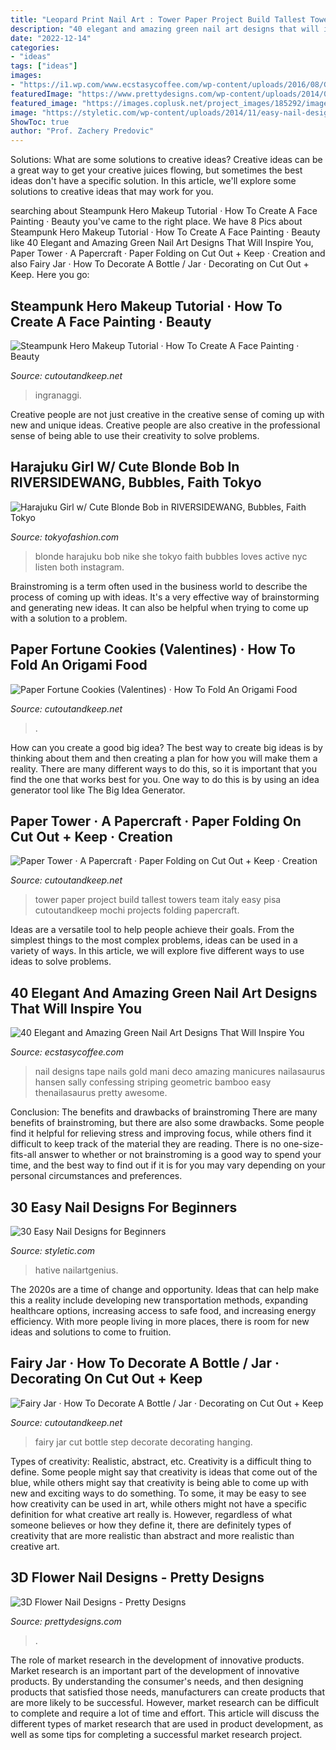 ```yaml
---
title: "Leopard Print Nail Art : Tower Paper Project Build Tallest Towers Team Italy Easy Pisa Cutoutandkeep Mochi Projects Folding Papercraft"
description: "40 elegant and amazing green nail art designs that will inspire you"
date: "2022-12-14"
categories:
- "ideas"
tags: ["ideas"]
images:
- "https://i1.wp.com/www.ecstasycoffee.com/wp-content/uploads/2016/08/Green-and-Gold-Geometric-Nail-Designs-with-Nail-Tape.jpg"
featuredImage: "https://www.prettydesigns.com/wp-content/uploads/2014/07/Blue-Nails1.jpg"
featured_image: "https://images.coplusk.net/project_images/185292/image/107567_2F2015-02-28-105735-Steampunk%2Bhero%2Bmakeup%2Btutorial%2Bserenaloserlikeme%2Blindsey%2Bstirling%2Btrucco%2Bcarnevale%2Bhalloween%2B%2B_284_29.jpg"
image: "https://styletic.com/wp-content/uploads/2014/11/easy-nail-designs/17-easy-nail-designs-for-beginners.jpg"
ShowToc: true
author: "Prof. Zachery Predovic"
---
```



Solutions: What are some solutions to creative ideas?
Creative ideas can be a great way to get your creative juices flowing, but sometimes the best ideas don't have a specific solution. In this article, we'll explore some solutions to creative ideas that may work for you.

	

		
searching about Steampunk Hero Makeup Tutorial · How To Create A Face Painting · Beauty you've came to the right place. We have 8 Pics about Steampunk Hero Makeup Tutorial · How To Create A Face Painting · Beauty like 40 Elegant and Amazing Green Nail Art Designs That Will Inspire You, Paper Tower · A Papercraft · Paper Folding on Cut Out + Keep · Creation and also Fairy Jar · How To Decorate A Bottle / Jar · Decorating on Cut Out + Keep. Here you go:
		
    
## Steampunk Hero Makeup Tutorial · How To Create A Face Painting · Beauty

<img loading=lazy src="https://images.coplusk.net/project_images/185292/image/107567_2F2015-02-28-105735-Steampunk%2Bhero%2Bmakeup%2Btutorial%2Bserenaloserlikeme%2Blindsey%2Bstirling%2Btrucco%2Bcarnevale%2Bhalloween%2B%2B_284_29.jpg" onerror="this.onerror=null;this.src='https://tse3.mm.bing.net/th?id=OIP.zkHAgMW-Akv8R3Wwsk1KVgHaJ6&amp;pid=15.1';" alt="Steampunk Hero Makeup Tutorial · How To Create A Face Painting · Beauty">

_Source: cutoutandkeep.net_

>ingranaggi. 

	

Creative people are not just creative in the creative sense of coming up with new and unique ideas. Creative people are also creative in the professional sense of being able to use their creativity to solve problems.

    
## Harajuku Girl W/ Cute Blonde Bob In RIVERSIDEWANG, Bubbles, Faith Tokyo

<img loading=lazy src="http://tokyofashion.com/wp-content/uploads/2017/03/TK-2017-02-11-007-002-Harajuku.jpg" onerror="this.onerror=null;this.src='https://tse3.mm.bing.net/th?id=OIP.rdLi2YMs9AuJnL-KbNVvZwHaLH&amp;pid=15.1';" alt="Harajuku Girl w/ Cute Blonde Bob in RIVERSIDEWANG, Bubbles, Faith Tokyo">

_Source: tokyofashion.com_

>blonde harajuku bob nike she tokyo faith bubbles loves active nyc listen both instagram. 

	

Brainstroming is a term often used in the business world to describe the process of coming up with ideas. It's a very effective way of brainstorming and generating new ideas. It can also be helpful when trying to come up with a solution to a problem.

    
## Paper Fortune Cookies (Valentines) · How To Fold An Origami Food

<img loading=lazy src="https://images.coplusk.net/project_images/8800/image/IMG_0086_1297138537.jpg" onerror="this.onerror=null;this.src='https://tse2.mm.bing.net/th?id=OIP.hgEhvg-nBAXPu5VFYckOsQHaJ6&amp;pid=15.1';" alt="Paper Fortune Cookies (Valentines) · How To Fold An Origami Food">

_Source: cutoutandkeep.net_

>. 

	

How can you create a good big idea?
The best way to create big ideas is by thinking about them and then creating a plan for how you will make them a reality. There are many different ways to do this, so it is important that you find the one that works best for you. One way to do this is by using an idea generator tool like The Big Idea Generator.

    
## Paper Tower · A Papercraft · Paper Folding On Cut Out + Keep · Creation

<img loading=lazy src="https://images.coplusk.net/project_images/130830/image/full_015.jpg" onerror="this.onerror=null;this.src='https://tse2.mm.bing.net/th?id=OIP.QcfKWh9zekFPoW_Iuhr9fwHaJ4&amp;pid=15.1';" alt="Paper Tower · A Papercraft · Paper Folding on Cut Out + Keep · Creation">

_Source: cutoutandkeep.net_

>tower paper project build tallest towers team italy easy pisa cutoutandkeep mochi projects folding papercraft. 

	

Ideas are a versatile tool to help people achieve their goals. From the simplest things to the most complex problems, ideas can be used in a variety of ways. In this article, we will explore five different ways to use ideas to solve problems.

    
## 40 Elegant And Amazing Green Nail Art Designs That Will Inspire You

<img loading=lazy src="https://i1.wp.com/www.ecstasycoffee.com/wp-content/uploads/2016/08/Green-and-Gold-Geometric-Nail-Designs-with-Nail-Tape.jpg" onerror="this.onerror=null;this.src='https://tse4.mm.bing.net/th?id=OIP.N4BUGmw7GWMX5TypvBN6sAHaJQ&amp;pid=15.1';" alt="40 Elegant and Amazing Green Nail Art Designs That Will Inspire You">

_Source: ecstasycoffee.com_

>nail designs tape nails gold mani deco amazing manicures nailasaurus hansen sally confessing striping geometric bamboo easy thenailasaurus pretty awesome. 

	

Conclusion: The benefits and drawbacks of brainstroming
There are many benefits of brainstroming, but there are also some drawbacks. Some people find it helpful for relieving stress and improving focus, while others find it difficult to keep track of the material they are reading. There is no one-size-fits-all answer to whether or not brainstroming is a good way to spend your time, and the best way to find out if it is for you may vary depending on your personal circumstances and preferences.

    
## 30 Easy Nail Designs For Beginners

<img loading=lazy src="https://styletic.com/wp-content/uploads/2014/11/easy-nail-designs/17-easy-nail-designs-for-beginners.jpg" onerror="this.onerror=null;this.src='https://tse2.mm.bing.net/th?id=OIP.0dxenuIZ7cM3W60aAK_9gAHaLH&amp;pid=15.1';" alt="30 Easy Nail Designs for Beginners">

_Source: styletic.com_

>hative nailartgenius. 

	

The 2020s are a time of change and opportunity. Ideas that can help make this a reality include developing new transportation methods, expanding healthcare options, increasing access to safe food, and increasing energy efficiency. With more people living in more places, there is room for new ideas and solutions to come to fruition.

    
## Fairy Jar · How To Decorate A Bottle / Jar · Decorating On Cut Out + Keep

<img loading=lazy src="http://images.coplusk.net/project_images/162236/image/full_Untitled.jpg" onerror="this.onerror=null;this.src='https://tse3.mm.bing.net/th?id=OIP.D3ItEGTfpTRm5wVW1CbhQQAAAA&amp;pid=15.1';" alt="Fairy Jar · How To Decorate A Bottle / Jar · Decorating on Cut Out + Keep">

_Source: cutoutandkeep.net_

>fairy jar cut bottle step decorate decorating hanging. 

	

Types of creativity: Realistic, abstract, etc.
Creativity is a difficult thing to define. Some people might say that creativity is ideas that come out of the blue, while others might say that creativity is being able to come up with new and exciting ways to do something. To some, it may be easy to see how creativity can be used in art, while others might not have a specific definition for what creative art really is. However, regardless of what someone believes or how they define it, there are definitely types of creativity that are more realistic than abstract and more realistic than creative art.

    
## 3D Flower Nail Designs - Pretty Designs

<img loading=lazy src="https://www.prettydesigns.com/wp-content/uploads/2014/07/Blue-Nails1.jpg" onerror="this.onerror=null;this.src='https://tse1.mm.bing.net/th?id=OIP.eZvL7tmTXA7OdjUkIRRcqAHaJ4&amp;pid=15.1';" alt="3D Flower Nail Designs - Pretty Designs">

_Source: prettydesigns.com_

>. 

	

The role of market research in the development of innovative products.
Market research is an important part of the development of innovative products. By understanding the consumer's needs, and then designing products that satisfied those needs, manufacturers can create products that are more likely to be successful. However, market research can be difficult to complete and require a lot of time and effort. This article will discuss the different types of market research that are used in product development, as well as some tips for completing a successful market research project.

